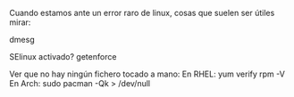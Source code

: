 Cuando estamos ante un error raro de linux, cosas que suelen ser útiles mirar:

dmesg

SElinux activado? getenforce

Ver que no hay ningún fichero tocado a mano:
  En RHEL: yum verify
           rpm -V
  En Arch: sudo pacman -Qk > /dev/null
